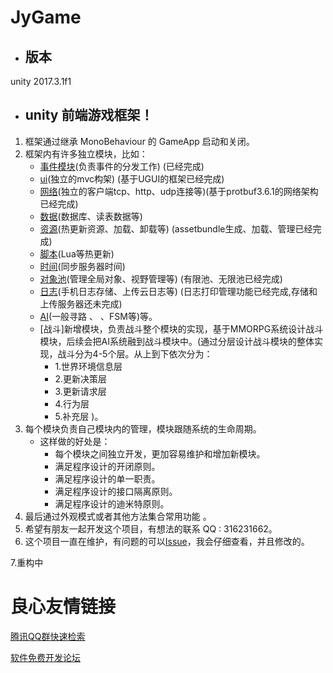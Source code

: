 # JyGame
- ## 版本
unity 2017.3.1f1

- ## unity 前端游戏框架！
1. 框架通过继承 MonoBehaviour 的 GameApp 启动和关闭。
2. 框架内有许多独立模块，比如：
    * [事件模块](https://gitee.com/chenbojun/JyGame/tree/master/Assets/FrameworkCore/Modules/Event)(负责事件的分发工作) (已经完成)
    * [ui](https://gitee.com/chenbojun/JyGame/tree/master/Assets/FrameworkCore/Modules/UI)(独立的mvc构架) (基于UGUI的框架已经完成)
    * [网络](https://gitee.com/chenbojun/JyGame/tree/master/Assets/FrameworkCore/Modules/Network)(独立的客户端tcp、http、udp连接等)(基于protbuf3.6.1的网络架构已经完成)
    * [数据](https://gitee.com/chenbojun/JyGame/tree/master/Assets/FrameworkCore/Modules/Data)(数据库、读表数据等)
    * [资源](https://gitee.com/chenbojun/JyGame/tree/master/Assets/FrameworkCore/Modules/Res)(热更新资源、加载、卸载等) (assetbundle生成、加载、管理已经完成)
    * [脚本](https://gitee.com/chenbojun/JyGame/tree/master/Assets/FrameworkCore/Modules/Script)(Lua等热更新)
    * [时间](https://gitee.com/chenbojun/JyGame/tree/master/Assets/FrameworkCore/Modules/Time)(同步服务器时间)
    * [对象池](https://gitee.com/chenbojun/JyGame/tree/master/Assets/FrameworkCore/Modules/Object)(管理全局对象、视野管理等) (有限池、无限池已经完成)
    * [日志](https://gitee.com/chenbojun/JyGame/tree/master/Assets/FrameworkCore/Modules/Log)(手机日志存储、上传云日志等) (日志打印管理功能已经完成,存储和上传服务器还未完成)
    * [AI](https://gitee.com/chenbojun/JyGame/tree/master/Assets/FrameworkCore/Modules/AI)(一般寻路 、 、FSM等)等。
    * [战斗]新增模块，负责战斗整个模块的实现，基于MMORPG系统设计战斗模块，后续会把AI系统融到战斗模块中。(通过分层设计战斗模块的整体实现，战斗分为4-5个层。从上到下依次分为：
        * 1.世界环境信息层 
        * 2.更新决策层  
        * 3.更新请求层  
        * 4.行为层  
        * 5.补充层 )。
3. 每个模块负责自己模块内的管理，模块跟随系统的生命周期。
    * 这样做的好处是：
        * 每个模块之间独立开发，更加容易维护和增加新模块。
        * 满足程序设计的开闭原则。
        * 满足程序设计的单一职责。
        * 满足程序设计的接口隔离原则。
        * 满足程序设计的迪米特原则。
4. 最后通过外观模式或者其他方法集合常用功能 。
5. 希望有朋友一起开发这个项目，有想法的联系 QQ : 316231662。
6. 这个项目一直在维护，有问题的可以[Issue](https://gitee.com/chenbojun/JyGame/issues)，我会仔细查看，并且修改的。

7.重构中

 # 良心友情链接

[腾讯QQ群快速检索](http://u.720life.cn/s/8cf73f7c)

[软件免费开发论坛](http://u.720life.cn/s/bbb01dc0)
